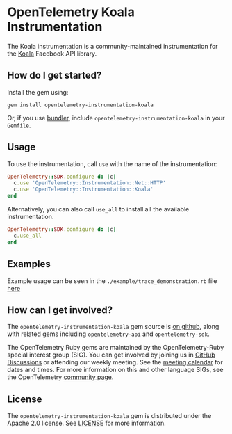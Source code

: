 # OpenTelemetry Koala Instrumentation

The Koala instrumentation is a community-maintained instrumentation for the [Koala][koala-home] Facebook API library.

## How do I get started?

Install the gem using:

```
gem install opentelemetry-instrumentation-koala
```

Or, if you use [bundler][bundler-home], include `opentelemetry-instrumentation-koala` in your `Gemfile`.

## Usage

To use the instrumentation, call `use` with the name of the instrumentation:

```ruby
OpenTelemetry::SDK.configure do |c|
  c.use 'OpenTelemetry::Instrumentation::Net::HTTP'
  c.use 'OpenTelemetry::Instrumentation::Koala'
end
```

Alternatively, you can also call `use_all` to install all the available instrumentation.

```ruby
OpenTelemetry::SDK.configure do |c|
  c.use_all
end
```

## Examples

Example usage can be seen in the `./example/trace_demonstration.rb` file [here](https://github.com/open-telemetry/opentelemetry-ruby/blob/master/instrumentation/koala/example/trace_demonstration.rb)

## How can I get involved?

The `opentelemetry-instrumentation-koala` gem source is [on github][repo-github], along with related gems including `opentelemetry-api` and `opentelemetry-sdk`.

The OpenTelemetry Ruby gems are maintained by the OpenTelemetry-Ruby special interest group (SIG). You can get involved by joining us in [GitHub Discussions][discussions-url] or attending our weekly meeting. See the [meeting calendar][community-meetings] for dates and times. For more information on this and other language SIGs, see the OpenTelemetry [community page][ruby-sig].

## License

The `opentelemetry-instrumentation-koala` gem is distributed under the Apache 2.0 license. See [LICENSE][license-github] for more information.

[koala-home]: https://github.com/arsduo/koala
[bundler-home]: https://bundler.io
[repo-github]: https://github.com/open-telemetry/opentelemetry-ruby
[license-github]: https://github.com/open-telemetry/opentelemetry-ruby/blob/master/LICENSE
[ruby-sig]: https://github.com/open-telemetry/community#ruby-sig
[community-meetings]: https://github.com/open-telemetry/community#community-meetings
[discussions-url]: https://github.com/open-telemetry/opentelemetry-ruby/discussions
